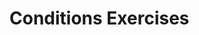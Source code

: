 # Conditions Exercises
<!--
a=100
b=2

a>b # True
a<b # False
a<=b
a>=b
a==b
a!=b

#if a>b:
#    print(a,">",b)
#name = input("Please insert your name: ")
#if name == "Alex":
#    print(name,"is Alex")
#else:
#    print(name,"is Not Alex")

num1=int(input("Please enter num1 : "))
num2=float(input("Please enter num2 : "))

#num1=int(num1)
#num2=float(num2)

if num1 == num2:
    print(num1,"is same as" , num2)
else:
    print(num1,"is NOT same as", num2)
-->